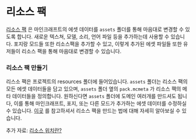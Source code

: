 리소스 팩
==============

[리소스 팩][리소스팩] 은 마인크래프트의 에셋 데이터를 `assets` 폴더를 통해 마음대로 변경할 수 있도록 합니다. 새로운 텍스쳐, 모델, 소리, 언어 파일 등을 추가하는데 사용할 수 있습니다. 포지랑 모드들 또한 리소스팩을 추가할 수 있고, 이렇게 추가된 에셋 파일들 또한 유저들이 리소스 팩을 통해 마음대로 변경할 수 있습니다.

### 리소스 팩 만들기
리스소 팩은 프로젝트의 resources 폴더에 들어있습니다. `assets` 폴더는 리소스 팩의 모든 에셋 데이터들을 담고 있으며, `assets` 폴더 옆의 `pack.mcmeta` 가 리소스 팩의 메타 데이터들을 정의합니다.
원하신다면 `assets` 폴더에 도메인 여러개를 만드셔도 됩니다, 이를 통해 마인크래프트, 포지, 또는 다른 모드가 추가하는 에셋 데이터를 수정하실 수 있습니다.
[이곳][리소스팩만들기] 를 참고하셔서 리소스 팩을 만드는 법에 대해 자세히 알아보실 수 있습니다.

추가 자료: [리소스 위치란?][리소스]

[리소스팩]: https://minecraft.fandom.com/ko/wiki/%EB%A6%AC%EC%86%8C%EC%8A%A4_%ED%8C%A9
[리소스팩만들기]: https://minecraft.fandom.com/ko/wiki/%ED%8A%9C%ED%86%A0%EB%A6%AC%EC%96%BC/%EB%A6%AC%EC%86%8C%EC%8A%A4_%ED%8C%A9_%EB%A7%8C%EB%93%A4%EA%B8%B0
[리소스]: ../../concepts/resources.md#ResourceLocation
